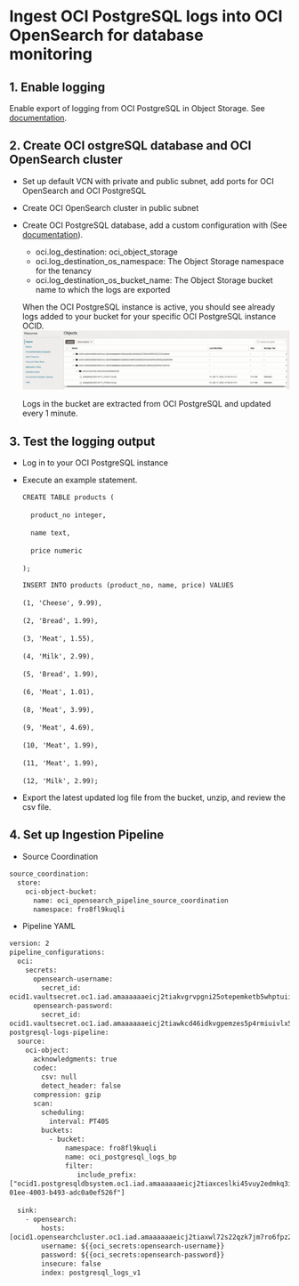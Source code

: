 
# Ingest OCI PostgreSQL logs into OCI OpenSearch for database monitoring

## 1. Enable logging
Enable export of logging from OCI PostgreSQL in Object Storage. See [documentation](https://docs.oracle.com/en-us/iaas/Content/postgresql/export-logs-to-object-storage.htm).

## 2. Create OCI ostgreSQL database and OCI OpenSearch cluster
- Set up default VCN with private and public subnet, add ports for OCI OpenSearch and OCI PostgreSQL
- Create OCI OpenSearch cluster in public subnet
- Create OCI PostgreSQL database, add a custom configuration with (See [documentation](https://docs.oracle.com/en-us/iaas/Content/postgresql/export-logs-to-object-storage.htm)).
  - oci.log_destination: oci_object_storage
  - oci.log_destination_os_namespace: The Object Storage namespace for the tenancy
  - oci.log_destination_os_bucket_name: The Object Storage bucket name to which the logs are exported

  When the OCI PostgreSQL instance is active, you should see already logs added to your bucket for your specific OCI PostgreSQL instance OCID.
  ![image](images/img_1.png)

  Logs in the bucket are extracted from OCI PostgreSQL and updated every 1 minute.

## 3. Test the logging output
- Log in to your OCI PostgreSQL instance
- Execute an example statement.

  ```
  CREATE TABLE products ( 

    product_no integer, 

    name text, 

    price numeric 

  ); 
  ```
  ```
  INSERT INTO products (product_no, name, price) VALUES 

  (1, 'Cheese', 9.99), 
  
  (2, 'Bread', 1.99), 
  
  (3, 'Meat', 1.55), 
  
  (4, 'Milk', 2.99), 
  
  (5, 'Bread', 1.99), 
  
  (6, 'Meat', 1.01), 
  
  (8, 'Meat', 3.99), 
  
  (9, 'Meat', 4.69), 
  
  (10, 'Meat', 1.99), 
  
  (11, 'Meat', 1.99), 
  
  (12, 'Milk', 2.99);
  ```
- Export the latest updated log file from the bucket, unzip, and review the csv file.

## 4. Set up Ingestion Pipeline

 - Source Coordination
```
source_coordination:
  store:
    oci-object-bucket:
      name: oci_opensearch_pipeline_source_coordination
      namespace: fro8fl9kuqli
```

- Pipeline YAML
```
version: 2
pipeline_configurations:
  oci:
    secrets:
      opensearch-username: 
        secret_id: ocid1.vaultsecret.oc1.iad.amaaaaaaeicj2tiakvgrvpgni25otepemketb5whptuiigh65d6ehc5rnzda
      opensearch-password:
        secret_id: ocid1.vaultsecret.oc1.iad.amaaaaaaeicj2tiawkcd46idkvgpemzes5p4rmiuivlx53xlcn4y4p6fapfq
postgresql-logs-pipeline:
  source:
    oci-object:
      acknowledgments: true
      codec:
        csv: null
        detect_header: false
      compression: gzip
      scan:
        scheduling:
          interval: PT40S
        buckets:
          - bucket:
              namespace: fro8fl9kuqli
              name: oci_postgresql_logs_bp
              filter:
                 include_prefix: ["ocid1.postgresqldbsystem.oc1.iad.amaaaaaaeicj2tiaxceslki45vuy2edmkq3iz7lghph22cbnxmay7xgrxy5q/2855037a-01ee-4003-b493-adc0a0ef526f"]

  sink:
    - opensearch:
        hosts: [ocid1.opensearchcluster.oc1.iad.amaaaaaaeicj2tiaxwl72s22qzk7jm7ro6fpz2qmrc7xis2v6knzhejjmewa]
        username: ${{oci_secrets:opensearch-username}}
        password: ${{oci_secrets:opensearch-password}}
        insecure: false
        index: postgresql_logs_v1
```

